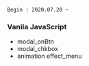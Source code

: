 ```Begin : 2020.07.20 ~ ```

### Vanila JavaScript

+ modal_onBtn
+ modal_chkbox
+ animation effect_menu